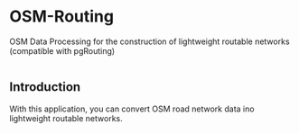 # OSM-Routing
OSM Data Processing for the construction of lightweight routable networks (compatible with pgRouting)

<img src="/VasileiosBouzas/OSM-Routing/raw/master/img/original.png" alt="" style="max-width:100%;">

## Introduction
With this application, you can convert OSM road network data ino lightweight routable networks.

